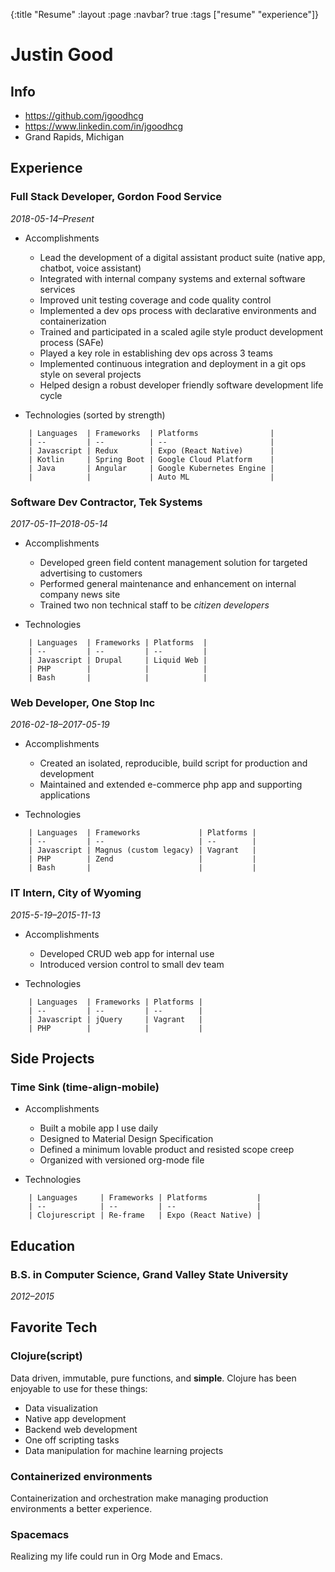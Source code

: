 {:title "Resume" :layout :page :navbar? true :tags ["resume" "experience"]}

# Justin Good
## Info

-   <https://github.com/jgoodhcg>
-   <https://www.linkedin.com/in/jgoodhcg>
-   Grand Rapids, Michigan

## Experience

### Full Stack Developer, Gordon Food Service

*2018-05-14&#x2013;Present*

-   Accomplishments

    -   Lead the development of a digital assistant product suite (native app, chatbot, voice assistant)
    -   Integrated with internal company systems and external software services
    -   Improved unit testing coverage and code quality control
    -   Implemented a dev ops process with declarative environments and containerization
    -   Trained and participated in a scaled agile style product development process (SAFe)
    -   Played a key role in establishing dev ops across 3 teams
    -   Implemented continuous integration and deployment in a git ops style on several projects
    -   Helped design a robust developer friendly software development life cycle

-   Technologies (sorted by strength)

```
    | Languages  | Frameworks  | Platforms                |
    | --         | --          | --                       |
    | Javascript | Redux       | Expo (React Native)      |
    | Kotlin     | Spring Boot | Google Cloud Platform    |
    | Java       | Angular     | Google Kubernetes Engine |
    |            |             | Auto ML                  |
```

### Software Dev Contractor, Tek Systems

*2017-05-11&#x2013;2018-05-14*

-   Accomplishments

    -   Developed green field content management solution for targeted advertising to customers
    -   Performed general maintenance and enhancement on internal company news site
    -   Trained two non technical staff to be *citizen developers*

-   Technologies

```
    | Languages  | Frameworks | Platforms  |
    | --         | --         | --         |
    | Javascript | Drupal     | Liquid Web |
    | PHP        |            |            |
    | Bash       |            |            |

```

### Web Developer, One Stop Inc

*2016-02-18&#x2013;2017-05-19*

-   Accomplishments

    -   Created an isolated, reproducible, build script for production and development
    -   Maintained and extended e-commerce php app and supporting applications

-   Technologies

```
    | Languages  | Frameworks             | Platforms |
    | --         | --                     | --        |
    | Javascript | Magnus (custom legacy) | Vagrant   |
    | PHP        | Zend                   |           |
    | Bash       |                        |           |
```

### IT Intern, City of Wyoming

*2015-5-19&#x2013;2015-11-13*

-   Accomplishments

    -   Developed CRUD web app for internal use
    -   Introduced version control to small dev team

-   Technologies

```
    | Languages  | Frameworks | Platforms |
    | --         | --         | --        |
    | Javascript | jQuery     | Vagrant   |
    | PHP        |            |           |
```

## Side Projects

### Time Sink (time-align-mobile)

-   Accomplishments

    -   Built a mobile app I use daily
    -   Designed to Material Design Specification
    -   Defined a minimum lovable product and resisted scope creep
    -   Organized with versioned org-mode file

-   Technologies

```
    | Languages     | Frameworks | Platforms           |
    | --            | --         | --                  |
    | Clojurescript | Re-frame   | Expo (React Native) |
```

## Education

### B.S. in Computer Science, Grand Valley State University

*2012&#x2013;2015*

## Favorite Tech

### Clojure(script)

Data driven, immutable, pure functions, and **simple**. Clojure has been enjoyable to use for these things:

-   Data visualization
-   Native app development
-   Backend web development
-   One off scripting tasks
-   Data manipulation for machine learning projects

### Containerized environments

Containerization and orchestration make managing production environments a better experience.

### Spacemacs

Realizing my life could run in Org Mode and Emacs.
